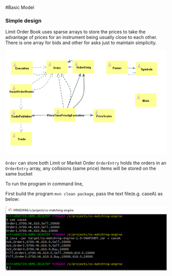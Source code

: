 #Basic Model

### Simple design
Limit Order Book uses sparse arrays to store the prices to take the advantage of prices for an instrument being usually close to each other. 
There is one array for bids and other for asks just to maintain simplicity. 

![img.png](img.png)

`Order` can store both Limit or Market Order
`OrderEntry` holds the orders in an `OrderEntry` array, any collisions (same price) items will be stored on the same bucket

To run the program in command line, 

First build the program `mvn clean package`, pass the text file(e.g. caseA) as below:

![img_1.png](img_1.png)